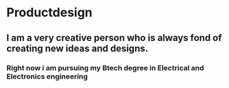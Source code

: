 # Productdesign
## I am a very creative person who is always fond of creating new ideas and designs.
### Right now i am pursuing my Btech degree in Electrical and Electronics engineering
